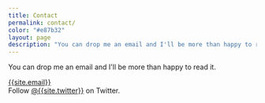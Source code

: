 ```yaml
---
title: Contact
permalink: contact/
color: "#e87b32"
layout: page
description: "You can drop me an email and I'll be more than happy to read it."
---
```


You can drop me an email and I'll be more than happy to read it.
	
[{{site.email}}](mailto:{{site.email}})  
Follow [@{{site.twitter}}](http://twitter.com/{{site.twitter}}) on Twitter.
